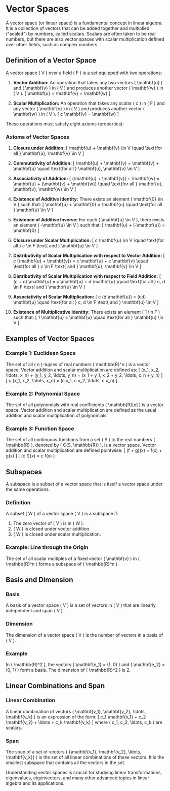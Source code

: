 # Vector Spaces

A vector space (or linear space) is a fundamental concept in linear algebra. It is a collection of vectors that can be added together and multiplied ("scaled") by numbers, called scalars. Scalars are often taken to be real numbers, but there are also vector spaces with scalar multiplication defined over other fields, such as complex numbers.

## Definition of a Vector Space

A vector space \( V \) over a field \( F \) is a set equipped with two operations:

1. **Vector Addition:** An operation that takes any two vectors \( \mathbf{u} \) and \( \mathbf{v} \) in \( V \) and produces another vector \( \mathbf{w} \) in \( V \).
   \[
   \mathbf{u} + \mathbf{v} = \mathbf{w}
   \]

2. **Scalar Multiplication:** An operation that takes any scalar \( c \) in \( F \) and any vector \( \mathbf{v} \) in \( V \) and produces another vector \( \mathbf{w} \) in \( V \).
   \[
   c \mathbf{v} = \mathbf{w}
   \]

These operations must satisfy eight axioms (properties):

### Axioms of Vector Spaces

1. **Closure under Addition:**
   \[
   \mathbf{u} + \mathbf{v} \in V \quad \text{for all } \mathbf{u}, \mathbf{v} \in V
   \]

2. **Commutativity of Addition:**
   \[
   \mathbf{u} + \mathbf{v} = \mathbf{v} + \mathbf{u} \quad \text{for all } \mathbf{u}, \mathbf{v} \in V
   \]

3. **Associativity of Addition:**
   \[
   (\mathbf{u} + \mathbf{v}) + \mathbf{w} = \mathbf{u} + (\mathbf{v} + \mathbf{w}) \quad \text{for all } \mathbf{u}, \mathbf{v}, \mathbf{w} \in V
   \]

4. **Existence of Additive Identity:**
   There exists an element \( \mathbf{0} \in V \) such that:
   \[
   \mathbf{u} + \mathbf{0} = \mathbf{u} \quad \text{for all } \mathbf{u} \in V
   \]

5. **Existence of Additive Inverse:**
   For each \( \mathbf{u} \in V \), there exists an element \( -\mathbf{u} \in V \) such that:
   \[
   \mathbf{u} + (-\mathbf{u}) = \mathbf{0}
   \]

6. **Closure under Scalar Multiplication:**
   \[
   c \mathbf{u} \in V \quad \text{for all } c \in F \text{ and } \mathbf{u} \in V
   \]

7. **Distributivity of Scalar Multiplication with respect to Vector Addition:**
   \[
   c (\mathbf{u} + \mathbf{v}) = c \mathbf{u} + c \mathbf{v} \quad \text{for all } c \in F \text{ and } \mathbf{u}, \mathbf{v} \in V
   \]

8. **Distributivity of Scalar Multiplication with respect to Field Addition:**
   \[
   (c + d) \mathbf{u} = c \mathbf{u} + d \mathbf{u} \quad \text{for all } c, d \in F \text{ and } \mathbf{u} \in V
   \]

9. **Associativity of Scalar Multiplication:**
   \[
   c (d \mathbf{u}) = (cd) \mathbf{u} \quad \text{for all } c, d \in F \text{ and } \mathbf{u} \in V
   \]

10. **Existence of Multiplicative Identity:**
    There exists an element \( 1 \in F \) such that:
    \[
    1 \mathbf{u} = \mathbf{u} \quad \text{for all } \mathbf{u} \in V
    \]

## Examples of Vector Spaces

### Example 1: Euclidean Space
The set of all \( n \)-tuples of real numbers \( \mathbb{R}^n \) is a vector space. Vector addition and scalar multiplication are defined as:
\[
(x_1, x_2, \ldots, x_n) + (y_1, y_2, \ldots, y_n) = (x_1 + y_1, x_2 + y_2, \ldots, x_n + y_n)
\]
\[
c (x_1, x_2, \ldots, x_n) = (c x_1, c x_2, \ldots, c x_n)
\]

### Example 2: Polynomial Space
The set of all polynomials with real coefficients \( \mathbb{R}[x] \) is a vector space. Vector addition and scalar multiplication are defined as the usual addition and scalar multiplication of polynomials.

### Example 3: Function Space
The set of all continuous functions from a set \( S \) to the real numbers \( \mathbb{R} \), denoted by \( C(S, \mathbb{R}) \), is a vector space. Vector addition and scalar multiplication are defined pointwise:
\[
(f + g)(x) = f(x) + g(x)
\]
\[
(c f)(x) = c f(x)
\]

## Subspaces

A subspace is a subset of a vector space that is itself a vector space under the same operations.

### Definition
A subset \( W \) of a vector space \( V \) is a subspace if:
1. The zero vector of \( V \) is in \( W \).
2. \( W \) is closed under vector addition.
3. \( W \) is closed under scalar multiplication.

### Example: Line through the Origin
The set of all scalar multiples of a fixed vector \( \mathbf{v} \) in \( \mathbb{R}^n \) forms a subspace of \( \mathbb{R}^n \).

## Basis and Dimension

### Basis
A basis of a vector space \( V \) is a set of vectors in \( V \) that are linearly independent and span \( V \).

### Dimension
The dimension of a vector space \( V \) is the number of vectors in a basis of \( V \).

### Example
In \( \mathbb{R}^2 \), the vectors \( \mathbf{e_1} = (1, 0) \) and \( \mathbf{e_2} = (0, 1) \) form a basis. The dimension of \( \mathbb{R}^2 \) is 2.

## Linear Combinations and Span

### Linear Combination
A linear combination of vectors \( \mathbf{v_1}, \mathbf{v_2}, \ldots, \mathbf{v_k} \) is an expression of the form:
\[
c_1 \mathbf{v_1} + c_2 \mathbf{v_2} + \ldots + c_k \mathbf{v_k}
\]
where \( c_1, c_2, \ldots, c_k \) are scalars.

### Span
The span of a set of vectors \( \{\mathbf{v_1}, \mathbf{v_2}, \ldots, \mathbf{v_k}\} \) is the set of all linear combinations of these vectors. It is the smallest subspace that contains all the vectors in the set.

Understanding vector spaces is crucial for studying linear transformations, eigenvalues, eigenvectors, and many other advanced topics in linear algebra and its applications.
